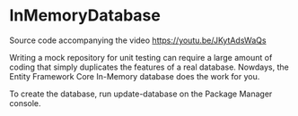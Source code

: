 # InMemoryDatabase
Source code accompanying the video https://youtu.be/JKytAdsWaQs

Writing a mock repository for unit testing can require a large amount of coding that simply duplicates the features of a real database. Nowdays, the Entity Framework Core In-Memory database does the work for you.

To create the database, run update-database on the Package Manager console.
